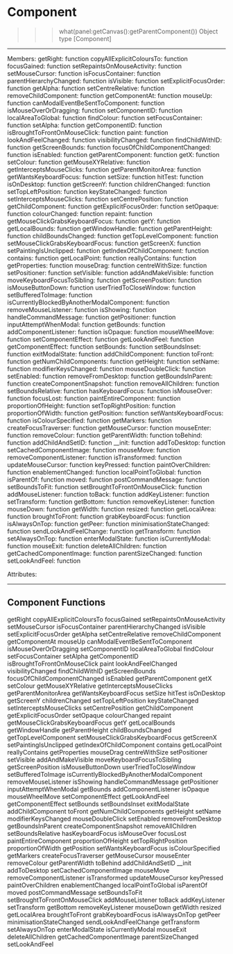 # Component

>>> what(panel:getCanvas():getParentComponent())
Object type [Component]
-----------------------------------------------------------------

Members:
	                      getRight:	function
	      copyAllExplicitColoursTo:	function
	                   focusGained:	function
	    setRepaintsOnMouseActivity:	function
	                setMouseCursor:	function
	              isFocusContainer:	function
	        parentHierarchyChanged:	function
	                     isVisible:	function
	         setExplicitFocusOrder:	function
	                      getAlpha:	function
	             setCentreRelative:	function
	          removeChildComponent:	function
	                getComponentAt:	function
	                       mouseUp:	function
	canModalEventBeSentToComponent:	function
	         isMouseOverOrDragging:	function
	                setComponentID:	function
	             localAreaToGlobal:	function
	                    findColour:	function
	             setFocusContainer:	function
	                      setAlpha:	function
	                getComponentID:	function
	  isBroughtToFrontOnMouseClick:	function
	                         paint:	function
	            lookAndFeelChanged:	function
	             visibilityChanged:	function
	               findChildWithID:	function
	               getScreenBounds:	function
	  focusOfChildComponentChanged:	function
	                     isEnabled:	function
	            getParentComponent:	function
	                          getX:	function
	                     setColour:	function
	            getMouseXYRelative:	function
	      getInterceptsMouseClicks:	function
	          getParentMonitorArea:	function
	         getWantsKeyboardFocus:	function
	                       setSize:	function
	                       hitTest:	function
	                   isOnDesktop:	function
	                    getScreenY:	function
	               childrenChanged:	function
	            setTopLeftPosition:	function
	               keyStateChanged:	function
	      setInterceptsMouseClicks:	function
	             setCentrePosition:	function
	             getChildComponent:	function
	         getExplicitFocusOrder:	function
	                     setOpaque:	function
	                 colourChanged:	function
	                       repaint:	function
	getMouseClickGrabsKeyboardFocus:	function
	                          getY:	function
	                getLocalBounds:	function
	               getWindowHandle:	function
	               getParentHeight:	function
	            childBoundsChanged:	function
	          getTopLevelComponent:	function
	setMouseClickGrabsKeyboardFocus:	function
	                    getScreenX:	function
	        setPaintingIsUnclipped:	function
	      getIndexOfChildComponent:	function
	                      contains:	function
	                 getLocalPoint:	function
	                reallyContains:	function
	                 getProperties:	function
	                     mouseDrag:	function
	                centreWithSize:	function
	                 setPositioner:	function
	                    setVisible:	function
	             addAndMakeVisible:	function
	    moveKeyboardFocusToSibling:	function
	             getScreenPosition:	function
	             isMouseButtonDown:	function
	        userTriedToCloseWindow:	function
	            setBufferedToImage:	function
	isCurrentlyBlockedByAnotherModalComponent:	function
	           removeMouseListener:	function
	                     isShowing:	function
	          handleCommandMessage:	function
	                 getPositioner:	function
	         inputAttemptWhenModal:	function
	                     getBounds:	function
	          addComponentListener:	function
	                      isOpaque:	function
	                mouseWheelMove:	function
	            setComponentEffect:	function
	                getLookAndFeel:	function
	            getComponentEffect:	function
	                     setBounds:	function
	                setBoundsInset:	function
	                exitModalState:	function
	             addChildComponent:	function
	                       toFront:	function
	         getNumChildComponents:	function
	                     getHeight:	function
	                       setName:	function
	           modifierKeysChanged:	function
	              mouseDoubleClick:	function
	                    setEnabled:	function
	             removeFromDesktop:	function
	             getBoundsInParent:	function
	       createComponentSnapshot:	function
	             removeAllChildren:	function
	             setBoundsRelative:	function
	              hasKeyboardFocus:	function
	                   isMouseOver:	function
	                     focusLost:	function
	          paintEntireComponent:	function
	            proportionOfHeight:	function
	           setTopRightPosition:	function
	             proportionOfWidth:	function
	                   getPosition:	function
	         setWantsKeyboardFocus:	function
	             isColourSpecified:	function
	                    getMarkers:	function
	          createFocusTraverser:	function
	                getMouseCursor:	function
	                    mouseEnter:	function
	                  removeColour:	function
	                getParentWidth:	function
	                      toBehind:	function
	              addChildAndSetID:	function
	                        __init:	function
	                  addToDesktop:	function
	       setCachedComponentImage:	function
	                     mouseMove:	function
	       removeComponentListener:	function
	                 isTransformed:	function
	             updateMouseCursor:	function
	                    keyPressed:	function
	             paintOverChildren:	function
	             enablementChanged:	function
	            localPointToGlobal:	function
	                    isParentOf:	function
	                         moved:	function
	            postCommandMessage:	function
	                setBoundsToFit:	function
	 setBroughtToFrontOnMouseClick:	function
	              addMouseListener:	function
	                        toBack:	function
	                addKeyListener:	function
	                  setTransform:	function
	                     getBottom:	function
	             removeKeyListener:	function
	                     mouseDown:	function
	                      getWidth:	function
	                       resized:	function
	                  getLocalArea:	function
	                broughtToFront:	function
	             grabKeyboardFocus:	function
	                 isAlwaysOnTop:	function
	                       getPeer:	function
	      minimisationStateChanged:	function
	         sendLookAndFeelChange:	function
	                  getTransform:	function
	                setAlwaysOnTop:	function
	               enterModalState:	function
	              isCurrentlyModal:	function
	                     mouseExit:	function
	             deleteAllChildren:	function
	       getCachedComponentImage:	function
	             parentSizeChanged:	function
	                setLookAndFeel:	function


Attributes:

-----------------------------------------------------------------



## Component Functions

getRight
copyAllExplicitColoursTo
focusGained
setRepaintsOnMouseActivity
setMouseCursor
isFocusContainer
parentHierarchyChanged
isVisible
setExplicitFocusOrder
getAlpha
setCentreRelative
removeChildComponent
getComponentAt
mouseUp
canModalEventBeSentToComponent
isMouseOverOrDragging
setComponentID
localAreaToGlobal
findColour
setFocusContainer
setAlpha
getComponentID
isBroughtToFrontOnMouseClick
paint
lookAndFeelChanged
visibilityChanged
findChildWithID
getScreenBounds
focusOfChildComponentChanged
isEnabled
getParentComponent
getX
setColour
getMouseXYRelative
getInterceptsMouseClicks
getParentMonitorArea
getWantsKeyboardFocus
setSize
hitTest
isOnDesktop
getScreenY
childrenChanged
setTopLeftPosition
keyStateChanged
setInterceptsMouseClicks
setCentrePosition
getChildComponent
getExplicitFocusOrder
setOpaque
colourChanged
repaint
getMouseClickGrabsKeyboardFocus
getY
getLocalBounds
getWindowHandle
getParentHeight
childBoundsChanged
getTopLevelComponent
setMouseClickGrabsKeyboardFocus
getScreenX
setPaintingIsUnclipped
getIndexOfChildComponent
contains
getLocalPoint
reallyContains
getProperties
mouseDrag
centreWithSize
setPositioner
setVisible
addAndMakeVisible
moveKeyboardFocusToSibling
getScreenPosition
isMouseButtonDown
userTriedToCloseWindow
setBufferedToImage
isCurrentlyBlockedByAnotherModalComponent
removeMouseListener
isShowing
handleCommandMessage
getPositioner
inputAttemptWhenModal
getBounds
addComponentListener
isOpaque
mouseWheelMove
setComponentEffect
getLookAndFeel
getComponentEffect
setBounds
setBoundsInset
exitModalState
addChildComponent
toFront
getNumChildComponents
getHeight
setName
modifierKeysChanged
mouseDoubleClick
setEnabled
removeFromDesktop
getBoundsInParent
createComponentSnapshot
removeAllChildren
setBoundsRelative
hasKeyboardFocus
isMouseOver
focusLost
paintEntireComponent
proportionOfHeight
setTopRightPosition
proportionOfWidth
getPosition
setWantsKeyboardFocus
isColourSpecified
getMarkers
createFocusTraverser
getMouseCursor
mouseEnter
removeColour
getParentWidth
toBehind
addChildAndSetID
__init
addToDesktop
setCachedComponentImage
mouseMove
removeComponentListener
isTransformed
updateMouseCursor
keyPressed
paintOverChildren
enablementChanged
localPointToGlobal
isParentOf
	moved
postCommandMessage
setBoundsToFit
setBroughtToFrontOnMouseClick
addMouseListener
toBack
addKeyListener
setTransform
getBottom
removeKeyListener
mouseDown
getWidth
resized
getLocalArea
broughtToFront
grabKeyboardFocus
isAlwaysOnTop
getPeer
minimisationStateChanged
sendLookAndFeelChange
getTransform
setAlwaysOnTop
enterModalState
isCurrentlyModal
mouseExit
deleteAllChildren
getCachedComponentImage
parentSizeChanged
setLookAndFeel